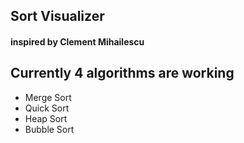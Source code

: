 ## Sort Visualizer
#### inspired by Clement Mihailescu

## Currently 4 algorithms are working

- Merge Sort
- Quick Sort
- Heap Sort
- Bubble Sort
